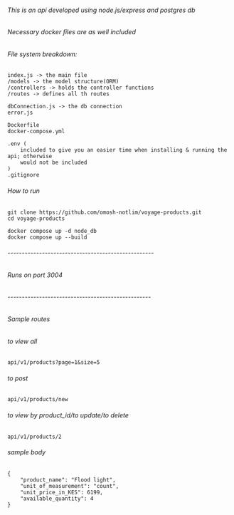 ###### This is an api developed using node.js/express and postgres db 
###### Necessary docker files are as well included


###### File system breakdown:
    index.js -> the main file
    /models -> the model structure(ORM)
    /controllers -> holds the controller functions
    /routes -> defines all th routes

    dbConnection.js -> the db connection
    error.js

    Dockerfile
    docker-compose.yml

    .env (
        included to give you an easier time when installing & running the api; otherwise
        would not be included
    )
    .gitignore


###### How to run
    git clone https://github.com/omosh-notlim/voyage-products.git
    cd voyage-products

    docker compose up -d node_db
    docker compose up --build


###### ---------------------------------------------------
###### Runs on port 3004



###### --------------------------------------------------
###### Sample routes

###### to view all   
    api/v1/products?page=1&size=5

###### to post        
    api/v1/products/new

###### to view by product_id/to update/to delete
    api/v1/products/2


###### sample body
    {
        "product_name": "Flood light",
        "unit_of_measurement": "count",
        "unit_price_in_KES": 6199,
        "available_quantity": 4
    }